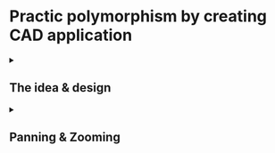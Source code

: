 <h1> Practic polymorphism by creating CAD application</h1>
<details>
<summary> <h2>The idea & design</h2></summary>
  
### Create class A as a base class to encapsulate the common funcionality between 2 derived classed B & C.
```c 
  class A{
  public: 
      A(){}
      void DoSomething();
  };
  
  class B :public A
  {};
  class C: public A
  {};
```
### By hinting to the compiler that B & C are derived class from A, we can create a vector that stores only elements of type A.
```c
    vector<A> vec;
```
### But the problem is when wo call DoSomething() method, it's going to call the method of class A. By storing the pointer to where A mgiht riside in the memory, we can actually create a new object of class B & C. 
```c
  A* ob1 = new A();
  A* ob2 = new B();
  A* ob3= new C();
  vector<A*> vecObjects = {ob1, ob2, ob3};
```
### What we implying here is if B & C override a methos in class A, then if we call such as method, it will call the appropriate method related to that class.
- When we call DoSomething() on the vector, regardless of whether  that object type was B or C, it would still call  DoSomething() method related to class A.
--> We need to tell compiler that DoSomething() is a candidtae to be overridden by derived class.
  #### "virtual" keyword: tell that this method must be overridden.
  ```c
  virtual void DoSomething()=0;
  ```
  ---> Now we can't create any object of class A because there is no implementation of DoSomething() method.
### Class structer
#### Struct to represent node
```c
struct sNode{
  int x, y;
  sShape* parent;
}
```
#### Class hierachy:
sShape <br>
->Draw()=0; <br>
->vector<sNode> vecNodes;<br>
|--> Line ->Draw() override;<br>
|--> Box ->Draw() override;<br>
|--> Circle ->Draw() override;<br>
|--> Curve ->Draw() override; <br>

</details>
<details>
<summary> <h2> Panning & Zooming</h2></summary>
</details>
